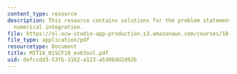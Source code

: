 ```yaml
---
content_type: resource
description: This resource contains solutions for the problem statements related to
  numerical integration.
file: https://ol-ocw-studio-app-production.s3.amazonaws.com/courses/18-01sc-single-variable-calculus-fall-2010/defccdd353fb3162a123a5306dd2d92b_MIT18_01SCF10_ex63sol.pdf
file_type: application/pdf
resourcetype: Document
title: MIT18_01SCF10_ex63sol.pdf
uid: defccdd3-53fb-3162-a123-a5306dd2d92b
---
```

